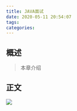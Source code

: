 ```yaml
---
title: JAVA面试
date: 2020-05-11 20:54:07
tags:
categories:
---
```


## 概述

> 本章介绍

<!--more-->

## 正文

![](E:\dev\MYBLOG\blog\source\_posts\JAVA面试\2020-05-11_205422.png)